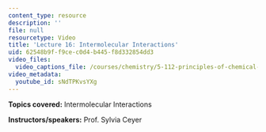 ```yaml
---
content_type: resource
description: ''
file: null
resourcetype: Video
title: 'Lecture 16: Intermolecular Interactions'
uid: 62548b9f-f9ce-c0d4-b445-f8d332854dd3
video_files:
  video_captions_file: /courses/chemistry/5-112-principles-of-chemical-science-fall-2005/video-lectures/lecture-16-intermolecular-interactions/sNdTPKvsYXg.vtt
video_metadata:
  youtube_id: sNdTPKvsYXg
---
```


**Topics covered:** Intermolecular Interactions

**Instructors/speakers:** Prof. Sylvia Ceyer